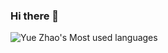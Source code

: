 ### Hi there 👋

![Yue Zhao's Most used languages](https://github-readme-stats.vercel.app/api/top-langs/?username=Heathcliff-Zhao&layout=compact&hide_border=true&langs_count=10)
